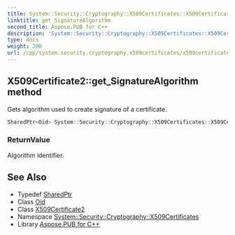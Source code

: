 ```yaml
---
title: System::Security::Cryptography::X509Certificates::X509Certificate2::get_SignatureAlgorithm method
linktitle: get_SignatureAlgorithm
second_title: Aspose.PUB for C++
description: 'System::Security::Cryptography::X509Certificates::X509Certificate2::get_SignatureAlgorithm method. Gets algorithm used to create signature of a certificate in C++.'
type: docs
weight: 200
url: /cpp/system.security.cryptography.x509certificates/x509certificate2/get_signaturealgorithm/
---
```

## X509Certificate2::get_SignatureAlgorithm method


Gets algorithm used to create signature of a certificate.

```cpp
SharedPtr<Oid> System::Security::Cryptography::X509Certificates::X509Certificate2::get_SignatureAlgorithm() const
```


### ReturnValue

Algorithm identifier.

## See Also

* Typedef [SharedPtr](../../../system/sharedptr/)
* Class [Oid](../../../system.security.cryptography/oid/)
* Class [X509Certificate2](../)
* Namespace [System::Security::Cryptography::X509Certificates](../../)
* Library [Aspose.PUB for C++](../../../)
